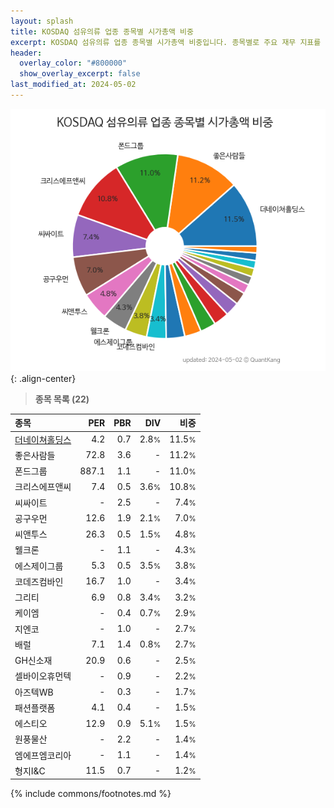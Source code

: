 ```yaml
---
layout: splash
title: KOSDAQ 섬유의류 업종 종목별 시가총액 비중
excerpt: KOSDAQ 섬유의류 업종 종목별 시가총액 비중입니다. 종목별로 주요 재무 지표를 함께 표시합니다.
header:
  overlay_color: "#800000"
  show_overlay_excerpt: false
last_modified_at: 2024-05-02
---
```



![KOSDAQ 섬유의류 업종 종목별 시가총액 비중](/stats/sector/images/kosdaq_업종_섬유의류_종목.png){: .align-center}


> **종목 목록 (22)**<a id="list"></a>

| **종목** | **PER** | **PBR** | **DIV** | **비중** |
| :------- | ------: | ------: | ------: | -------: |
| [더네이쳐홀딩스](/298540/) | 4.2 | 0.7 | 2.8<small>%</small> | 11.5<small>%</small> |
| 좋은사람들 | 72.8 | 3.6 | - | 11.2<small>%</small> |
| 폰드그룹 | 887.1 | 1.1 | - | 11.0<small>%</small> |
| 크리스에프앤씨 | 7.4 | 0.5 | 3.6<small>%</small> | 10.8<small>%</small> |
| 씨싸이트 | - | 2.5 | - | 7.4<small>%</small> |
| 공구우먼 | 12.6 | 1.9 | 2.1<small>%</small> | 7.0<small>%</small> |
| 씨앤투스 | 26.3 | 0.5 | 1.5<small>%</small> | 4.8<small>%</small> |
| 웰크론 | - | 1.1 | - | 4.3<small>%</small> |
| 에스제이그룹 | 5.3 | 0.5 | 3.5<small>%</small> | 3.8<small>%</small> |
| 코데즈컴바인 | 16.7 | 1.0 | - | 3.4<small>%</small> |
| 그리티 | 6.9 | 0.8 | 3.4<small>%</small> | 3.2<small>%</small> |
| 케이엠 | - | 0.4 | 0.7<small>%</small> | 2.9<small>%</small> |
| 지엔코 | - | 1.0 | - | 2.7<small>%</small> |
| 배럴 | 7.1 | 1.4 | 0.8<small>%</small> | 2.7<small>%</small> |
| GH신소재 | 20.9 | 0.6 | - | 2.5<small>%</small> |
| 셀바이오휴먼텍 | - | 0.9 | - | 2.2<small>%</small> |
| 아즈텍WB | - | 0.3 | - | 1.7<small>%</small> |
| 패션플랫폼 | 4.1 | 0.4 | - | 1.5<small>%</small> |
| 에스티오 | 12.9 | 0.9 | 5.1<small>%</small> | 1.5<small>%</small> |
| 원풍물산 | - | 2.2 | - | 1.4<small>%</small> |
| 엠에프엠코리아 | - | 1.1 | - | 1.4<small>%</small> |
| 형지I&C | 11.5 | 0.7 | - | 1.2<small>%</small> |

{% include commons/footnotes.md %}